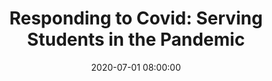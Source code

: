 ---
layout: poster
title: "Responding to Covid: Serving Students in the Pandemic"
description: "Poster will show the innovations of the Off Campus Library Services team during the Covid pandemic. New services, new approaches, new ways of delivering services will all be covered."
date: 2020-07-01 08:00:00
speaker-data: [77]
presenters:
  - {
      name: Lisa Hayes,
      institution: Indiana Wesleyan University,
      bio: Lisa Hayes is part of a strong team of librarians serving the students in Indiana Wesleyan's Nation and Global degree programs. The OCLS team assists students with research, APA style, technology use, and by reviewing students' papers. She has both a B.A. and an M.L.S. from Indiana University.
    }
session-contents:
#  - type: video
#    url: //www.youtube.com/embed/{video-id}
#    title: Intro Video
#  - type: image
#    url: /img/posters/filename.png
#    title: Image Title
#    alt: Alt text
#    text-description: "<ol><li>Thing One</li><li>Thing Two</li></ol>"
supplemental-docs:
#  - type: word
#    url: /handouts/handout.docx
#    title: My great worksheet
#  - type: pdf
#    url: /handouts/my-handout.pdf
#    title: Sample Handout
#  - type: website
#    url: https://example.com/nifty-widget
#    title: Website name
isStaticPost: false
published: true
---